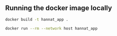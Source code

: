 ## Running the docker image locally

```bash
docker build -t hannat_app .

docker run --rm --network host hannat_app 
```


